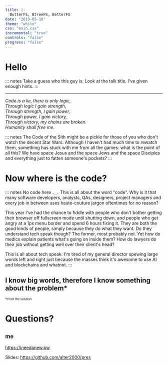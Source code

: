 ```yaml
---
title: |-
  ButterFS, BtreeFS, BetterFS
date: "2019-05-18"
theme: "white"
css: "main.css"
incremental: "true"
controls: "false"
progress: "false"
---
```


# Hello

::: notes
Take a guess who this guy is. Look at the talk title. I've given enough hints.
:::

---

_Code is a lie, there is only logic,  
 Through logic I gain strength,  
 Through strength, I gain power,  
 Through power, I gain victory,  
 Through victory, my chains are broken.  
 Humanity shall free me._

::: notes
The Code of the Sith might be a pickle for those of you who don't watch the
decent Star Wars. Although I haven't had much time to rewatch them, something
has stuck with me from all the games: what is the point of all this? We have
space Jesus and the space Jews and the space Disciples and everything just to
fatten someone's pockets?
:::

# Now where is the code?

::: notes
No code here `._.` This is all about the word "code". Why is it that many
software developers, analysts, QAs, designers, project managers and every job
in between uses haute-couture jargon oftentimes for no reason?

This year I've had the chance to fiddle with people who don't bother getting
their browser off fullscreen mode until shutting down, and people who get angry
at a 1px menu border and spend 6 hours fixing it. They are both the good kinds
of people, simply because they do what they want. Do they understand tech speak
though? The former, most probably not. Yet how do medics explain patients
what's going on inside them? How do lawyers do their job without getting well
over their client's head?

This is all about tech speak. I'm tired of my general director spewing large
words left and right just because the masses think it's awesome to use AI and
blockchains and whatnot.
:::

## I know big words, therefore I know something about the problem\*
   <small><sub>\*if not the solution</sub></small>

# Questions?

## <sup>me</sup>

<https://ineedanew.pw>

Slides: <https://github.com/alter2000/pres>

